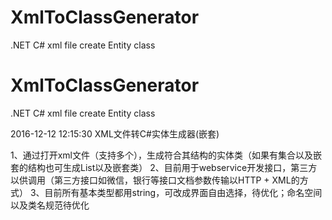# XmlToClassGenerator
.NET  C# xml file create Entity class

# XmlToClassGenerator
.NET  C# xml file create Entity class


2016-12-12 12:15:30
XML文件转C#实体生成器(嵌套)

1、通过打开xml文件（支持多个），生成符合其结构的实体类（如果有集合以及嵌套的结构也可生成List<T>以及嵌套类）
2、目前用于webservice开发接口，第三方以供调用（第三方接口如微信，银行等接口文档参数传输以HTTP + XML的方式）
3、目前所有基本类型都用string，可改成界面自由选择，待优化；命名空间以及类名规范待优化
